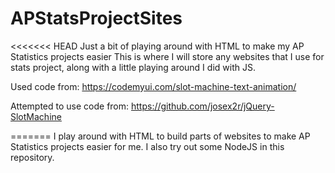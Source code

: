 # APStatsProjectSites
<<<<<<< HEAD
Just a bit of playing around with HTML to make my AP Statistics projects easier
This is where I will store any websites that I use for stats project, along with a little playing around I did with JS.

Used code from:
https://codemyui.com/slot-machine-text-animation/

Attempted to use code from:
https://github.com/josex2r/jQuery-SlotMachine

=======
I play around with HTML to build parts of websites to make AP Statistics projects easier for me. I also try out some NodeJS in this repository.
